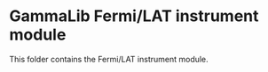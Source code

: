 GammaLib Fermi/LAT instrument module
====================================

This folder contains the Fermi/LAT instrument module.
